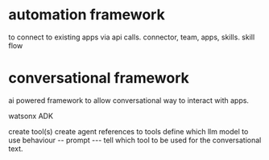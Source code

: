 # automation framework
  to connect to existing apps via api calls.
  connector, team, apps, skills. skill flow
# conversational framework
  ai powered framework to allow conversational way to interact with apps.


watsonx ADK

create tool(s)
create agent
   references to tools
   define which llm model to use
   behaviour -- prompt --- tell which tool to be used for the conversational text.
  
